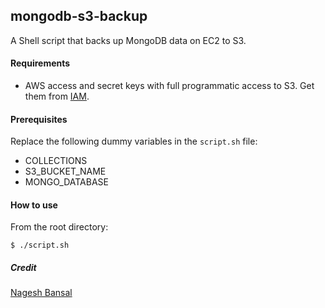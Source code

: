 ## mongodb-s3-backup
A Shell script that backs up MongoDB data on EC2 to S3.

#### Requirements
  - AWS access and secret keys with full programmatic access to S3. Get them from [IAM](https://console.aws.amazon.com/iam).

#### Prerequisites
Replace the following dummy variables in the `script.sh` file:
- COLLECTIONS
- S3_BUCKET_NAME
- MONGO_DATABASE

#### How to use
From the root directory:
```
$ ./script.sh
```

##### Credit
[Nagesh Bansal](https://medium.com/@bansalnagesh/backing-up-mongodb-on-aws-ec2-to-s3-b045b5727fd6)
